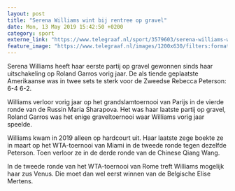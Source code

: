 ```yaml
---
layout: post
title: "Serena Williams wint bij rentree op gravel"
date: Mon, 13 May 2019 15:42:50 +0200
category: sport
externe_link: "https://www.telegraaf.nl/sport/3579603/serena-williams-wint-bij-rentree-op-gravel"
feature_image: "https://www.telegraaf.nl/images/1200x630/filters:format(jpeg):quality(80)/cdn-kiosk-api.telegraaf.nl/0025e17c-7585-11e9-ad86-0218eaf05005.jpg"
---
```


<p class="intro">Serena Williams heeft haar eerste partij op gravel gewonnen sinds haar uitschakeling op Roland Garros vorig jaar. De als tiende geplaatste Amerikaanse was in twee sets te sterk voor de Zweedse Rebecca Peterson: 6-4 6-2.</p> <p>Williams verloor vorig jaar op het grandslamtoernooi van Parijs in de vierde ronde van de Russin Maria Sharapova. Het was haar laatste partij op gravel, Roland Garros was het enige graveltoernooi waar Williams vorig jaar speelde.</p><p>Williams kwam in 2019 alleen op hardcourt uit. Haar laatste zege boekte ze in maart op het WTA-toernooi van Miami in de tweede ronde tegen dezelfde Peterson. Toen verloor ze in de derde ronde van de Chinese Qiang Wang.</p><p>In de tweede ronde van het WTA-toernooi van Rome treft Williams mogelijk haar zus Venus. Die moet dan wel eerst winnen van de Belgische Elise Mertens.</p>
